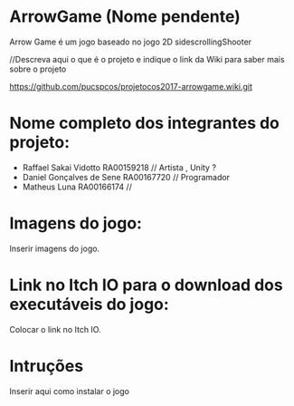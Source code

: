 # ArrowGame (Nome pendente)

Arrow Game é um jogo baseado no jogo 2D sidescrollingShooter

//Descreva aqui o que é o projeto e indique o link da Wiki para saber mais sobre o projeto

https://github.com/pucspcos/projetocos2017-arrowgame.wiki.git

# Nome completo dos integrantes do projeto:

* Raffael Sakai Vidotto RA00159218 // Artista , Unity ?
* Daniel Gonçalves de Sene RA00167720 // Programador
* Matheus Luna RA00166174 // 


# Imagens do jogo:

Inserir imagens do jogo.

# Link no Itch IO para o download dos executáveis do jogo:

Colocar o link no Itch IO.

# Intruções

Inserir aqui como instalar o jogo
